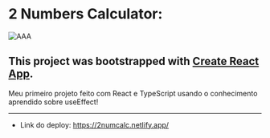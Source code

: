 # 2 Numbers Calculator:
![AAA](https://github.com/joaomarlongov/2NumbersCalculator/assets/141343614/eabecbf6-611c-4ec3-b19f-166a6d3bfa1c)


This project was bootstrapped with [Create React App](https://github.com/facebook/create-react-app).
---

Meu primeiro projeto feito com React e TypeScript
usando o conhecimento aprendido sobre useEffect!

----

- Link do deploy: https://2numcalc.netlify.app/


